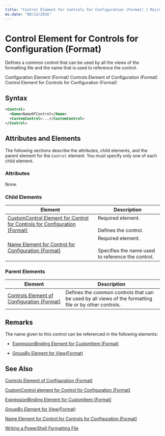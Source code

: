 ```yaml
---
title: "Control Element for Controls for Configuration (Format) | Microsoft Docs"
ms.date: "09/13/2016"
---
```

# Control Element for Controls for Configuration (Format)

Defines a common control that can be used by all the views of the formatting file and the name that is used to reference the control.

Configuration Element (Format)
Controls Element of Configuration (Format)
Control Element for Controls for Configuration (Format)

## Syntax

```xml
<Control>
  <Name>NameOfControl</Name>
  <CustomControl>...</CustomControl>
</Control>
```

## Attributes and Elements

The following sections describe the attributes, child elements, and the parent element for the `Control` element. You must specify only one of each child element.

### Attributes

None.

### Child Elements

|Element|Description|
|-------------|-----------------|
|[CustomControl Element for Control for Controls for Configuration (Format)](./customcontrol-element-for-control-for-controls-for-configuration-format.md)|Required element.<br /><br /> Defines the control.|
|[Name Element for Control for Configuration (Format)](./name-element-for-control-for-controls-for-configuration-format.md)|Required element.<br /><br /> Specifies the name used to reference the control.|

### Parent Elements

|Element|Description|
|-------------|-----------------|
|[Controls Element of Configuration (Format)](./controls-element-for-configuration-format.md)|Defines the common controls that can be used by all views of the formatting file or by other controls.|

## Remarks

The name given to this control can be referenced in the following elements:

- [ExpressionBinding Element for CustomItem (Format)](./expressionbinding-element-for-customitem-for-controls-for-configuration-format.md)

- [GroupBy Element for View(Format)](./groupby-element-for-view-format.md)

## See Also

[Controls Element of Configuration (Format)](./controls-element-for-configuration-format.md)

[CustomControl element for Control for Configuration (Format)](./customcontrol-element-for-control-for-controls-for-configuration-format.md)

[ExpressionBinding Element for CustomItem (Format)](./expressionbinding-element-for-customitem-for-controls-for-configuration-format.md)

[GroupBy Element for View(Format)](./groupby-element-for-view-format.md)

[Name Element for Control for Controls for Configuration (Format)](./name-element-for-control-for-controls-for-configuration-format.md)

[Writing a PowerShell Formatting File](./writing-a-powershell-formatting-file.md)
